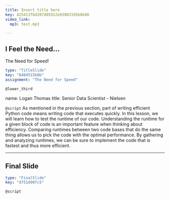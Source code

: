 ```yaml
---
title: Insert title here
key: 425413fbd207d05912e93003195b8b40
video_link:
  mp3: test.mp3

---
```

## I Feel the Need... <br>
The Need for Speed!

```yaml
type: "TitleSlide"
key: "8484515b8b"
assignment: "The Need for Speed"
```

`@lower_third`

name: Logan Thomas
title: Senior Data Scientist - Nielsen


`@script`
As mentioned in the previous section, part of writing efficient Python code means writing code that executes quickly. In this lesson, we will learn how to test the runtime of our code. Understanding the runtime for a given block of code is an important feature when thinking about efficiency. Comparing runtimes between two code bases that do the same thing allows us to pick the code with the optimal performance. By gathering and analyzing runtimes, we can be sure to implement the code that is fastest and thus more efficient.


---
## Final Slide

```yaml
type: "FinalSlide"
key: "d751d907c5"
```

`@script`


